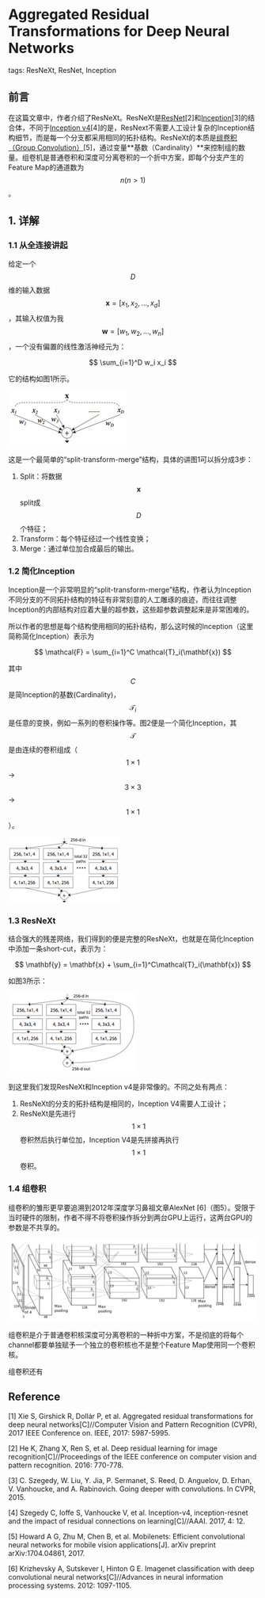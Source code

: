 # Aggregated Residual Transformations for Deep Neural Networks

tags: ResNeXt, ResNet, Inception

## 前言

在这篇文章中，作者介绍了ResNeXt。ResNeXt是[ResNet]()\[2\]和[Inception](https://senliuy.gitbooks.io/advanced-deep-learning/content/di-yi-zhang-ff1a-jing-dian-wang-luo/going-deeper-with-convolutions.html)\[3\]的结合体，不同于[Inception v4](https://senliuy.gitbooks.io/advanced-deep-learning/content/di-yi-zhang-ff1a-jing-dian-wang-luo/di-yi-zhang-ff1a-jing-dian-wang-luo/deep-residual-learning-for-image-recognition.html)\[4\]的是，ResNext不需要人工设计复杂的Inception结构细节，而是每一个分支都采用相同的拓扑结构。ResNeXt的本质是[组卷积（Group Convolution）](https://senliuy.gitbooks.io/advanced-deep-learning/content/di-yi-zhang-ff1a-jing-dian-wang-luo/di-yi-zhang-ff1a-jing-dian-wang-luo/di-yi-zhang-ff1a-jing-dian-wang-luo/mobilenetxiang-jie.html)\[5\]，通过变量**基数（Cardinality）**来控制组的数量。组卷机是普通卷积和深度可分离卷积的一个折中方案，即每个分支产生的Feature Map的通道数为$$n (n>1)$$。

## 1. 详解

### 1.1 从全连接讲起

给定一个$$D$$维的输入数据$$\mathbf{x} = [x_1, x_2, ..., x_d]$$，其输入权值为我$$\mathbf{w} = [w_1, w_2, ..., w_n]$$，一个没有偏置的线性激活神经元为：


$$
\sum_{i=1}^D w_i x_i
$$


它的结构如图1所示。

![](/assets/ResNeXt_1.png)

这是一个最简单的“split-transform-merge”结构，具体的讲图1可以拆分成3步：

1. Split：将数据$$\mathbf{x}$$split成$$D$$个特征；
2. Transform：每个特征经过一个线性变换；
3. Merge：通过单位加合成最后的输出。

### 1.2 简化Inception

Inception是一个非常明显的“split-transform-merge”结构，作者认为Inception不同分支的不同拓扑结构的特征有非常刻意的人工雕琢的痕迹，而往往调整Inception的内部结构对应着大量的超参数，这些超参数调整起来是非常困难的。

所以作者的思想是每个结构使用相同的拓扑结构，那么这时候的Inception（这里简称简化Inception）表示为


$$
\mathcal{F} = \sum_{i=1}^C \mathcal{T}_i(\mathbf{x})
$$


其中$$C$$是简Inception的基数\(Cardinality\)，$$\mathcal{T}_i$$是任意的变换，例如一系列的卷积操作等。图2便是一个简化Inception，其$$\mathcal{T}$$是由连续的卷积组成（$$1\times1$$-&gt;$$3\times3$$-&gt;$$1\times1$$）。

![](/assets/ResNeXt_2.png)

### 1.3 ResNeXt

结合强大的残差网络，我们得到的便是完整的ResNeXt，也就是在简化Inception中添加一条short-cut，表示为：


$$
\mathbf{y} = \mathbf{x} + \sum_{i=1}^C\mathcal{T}_i(\mathbf{x})
$$


如图3所示：

![](/assets/ResNeXt_3.png)

到这里我们发现ResNeXt和Inception v4是非常像的。不同之处有两点：

1. ResNeXt的分支的拓扑结构是相同的，Inception V4需要人工设计；
2. ResNeXt是先进行$$1\times1$$卷积然后执行单位加，Inception V4是先拼接再执行$$1\times1$$卷积。

### 1.4 组卷积

组卷积的雏形更早要追溯到2012年深度学习鼻祖文章AlexNet [6]（图5）。受限于当时硬件的限制，作者不得不将卷积操作拆分到两台GPU上运行，这两台GPU的参数是不共享的。

![](/assets/AlexNet_3.png)

组卷积是介于普通卷积核深度可分离卷积的一种折中方案，不是彻底的将每个channel都要单独赋予一个独立的卷积核也不是整个Feature Map使用同一个卷积核。

组卷积还有


## Reference

\[1\] Xie S, Girshick R, Dollár P, et al. Aggregated residual transformations for deep neural networks\[C\]//Computer Vision and Pattern Recognition \(CVPR\), 2017 IEEE Conference on. IEEE, 2017: 5987-5995.

\[2\] He K, Zhang X, Ren S, et al. Deep residual learning for image recognition\[C\]//Proceedings of the IEEE conference on computer vision and pattern recognition. 2016: 770-778.

\[3\] C. Szegedy, W. Liu, Y. Jia, P. Sermanet, S. Reed, D. Anguelov, D. Erhan, V. Vanhoucke, and A. Rabinovich. Going deeper with convolutions. In CVPR, 2015.

\[4\] Szegedy C, Ioffe S, Vanhoucke V, et al. Inception-v4, inception-resnet and the impact of residual connections on learning\[C\]//AAAI. 2017, 4: 12.

\[5\] Howard A G, Zhu M, Chen B, et al. Mobilenets: Efficient convolutional neural networks for mobile vision applications\[J\]. arXiv preprint arXiv:1704.04861, 2017.

[6] Krizhevsky A, Sutskever I, Hinton G E. Imagenet classification with deep convolutional neural networks\[C\]//Advances in neural information processing systems. 2012: 1097-1105.



